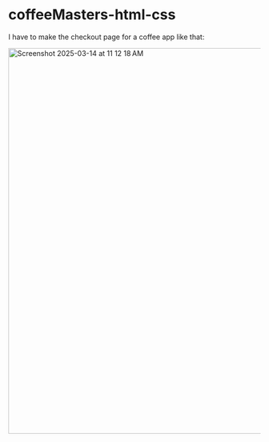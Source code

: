 # coffeeMasters-html-css
I have to make  the checkout page for a coffee app like that:

<img width="772" alt="Screenshot 2025-03-14 at 11 12 18 AM" src="https://github.com/user-attachments/assets/12d5eb57-157c-432e-aee4-ff0ea7f6c18a" />

